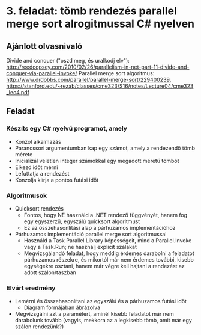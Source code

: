# 3. feladat: tömb rendezés parallel merge sort alrogitmussal C# nyelven

## Ajánlott olvasnivaló

Divide and conquer ("oszd meg, és uralkodj elv"): http://reedcopsey.com/2010/02/26/parallelism-in-net-part-11-divide-and-conquer-via-parallel-invoke/
Parallel merge sort algoritmus: http://www.drdobbs.com/parallel/parallel-merge-sort/229400239, https://stanford.edu/~rezab/classes/cme323/S16/notes/Lecture04/cme323_lec4.pdf

## Feladat

### Készíts egy C# nyelvű programot, amely

* Konzol alkalmazás
* Parancssori argumentumban kap egy számot, amely a rendezendő tömb mérete
* Inicializál véletlen integer számokkal egy megadott méretű tömböt
* Elkezd időt mérni
* Lefuttatja a rendezést
* Konzolja kiírja a pontos futási időt

### Algoritmusok

* Quicksort rendezés
  * Fontos, hogy NE használd a .NET rendező függvényét, hanem fog egy egyszerzű, egyszálú quicksort algoritmust
  * Ez az összehasonlítási alap a párhuzamos implementációhoz
* Párhuzamos implementáció parallel merge sort algoritmussal
  * Használd a Task Parallel Library képességeit, mind a Parallel.Invoke vagy a Task.Run; ne használj explicit szálakat
  * Megvizsgálandó feladat, hogy meddig érdemes darabolni a feladatot párhuzamos részekre, és mikortól már nem érdemes további, kisebb egységekre osztani, hanem már végre kell hajtani a rendezést az adott szálon/taszban

### Elvárt eredmény

* Lemérni és összehasonlítani az egyszálú és a párhuzamos futási időt
  * Diagram formájában ábrázolva
* Megvizsgálni azt a paramétert, aminél kisebb feladatot már nem darabolunk tovább (vagyis, mekkora az a legkisebb tömb, amit már egy szálon rendezünk?)